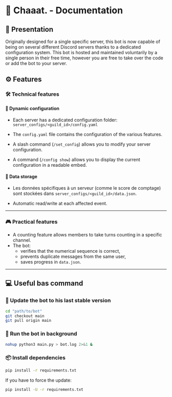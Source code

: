# 🤖 Chaaat. - Documentation

## 🧩 Presentation

Originally designed for a single specific server, this bot is now capable of being on several different Discord servers thanks to a dedicated configuration system. This bot is hosted and maintained voluntarily by a single person in their free time, however you are free to take over the code or add the bot to your server.

## ⚙️ Features

### 🛠️ Technical features

#### 🔧 Dynamic configuration

 - Each server has a dedicated configuration folder: 
 `server_configs/<guild_id>/config.yaml`

 - The `config.yaml` file contains the configuration of the various features.

 - A slash command (`/set_config`) allows you to modify your server configuration.

 - A command (`/config show`) allows you to display the current configuration in a readable embed.

#### 💾 Data storage

 - Les données spécifiques à un serveur (comme le score de comptage) sont stockées dans `server_configs/<guild_id>/data.json`.

 - Automatic read/write at each affected event.

---

### 🎮 Practical features

- A counting feature allows members to take turns counting in a specific channel.
- The bot:
    - verifies that the numerical sequence is correct,
    - prevents duplicate messages from the same user,
    - saves progress in `data.json`.

---

## 💻 Useful bas command

### 🔁 Update the bot to his last stable version

```bash
cd "path/to/bot"
git checkout main
git pull origin main
```

### 🚀 Run the bot in background

```bash
nohup python3 main.py > bot.log 2>&1 &
```

### 📦 Install dependencies

```bash
pip install -r requirements.txt
```

If you have to force the update:

```bash
pip install -U -r requirements.txt
```